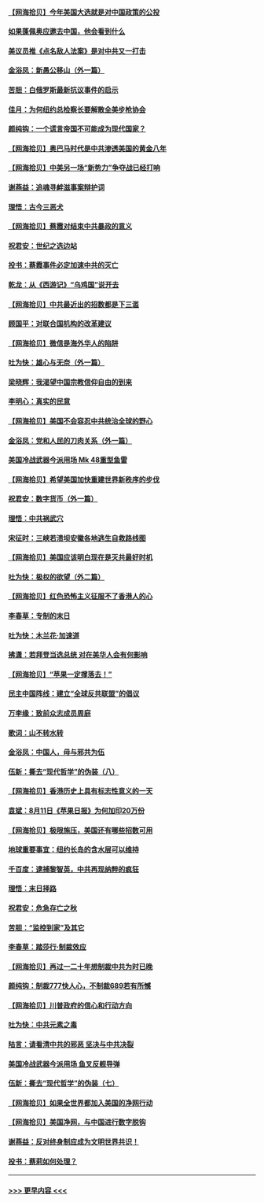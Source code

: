 #### [【网海拾贝】今年美国大选就是对中国政策的公投](../pages/nsc993/n12350973.md?t=08240851) 
#### [如果蓬佩奥应邀去中国，他会看到什么](../pages/nsc993/n12350945.md?t=08240851) 
#### [美议员推《点名敌人法案》是对中共又一打击](../pages/nsc993/n12350765.md?t=08240851) 
#### [金浴凤：新愚公移山（外一篇）](../pages/nsc993/n12350253.md?t=08240851) 
#### [苦胆：白俄罗斯最新抗议事件的启示](../pages/nsc993/n12349989.md?t=08240851) 
#### [佳月：为何纽约总检察长要解散全美步枪协会](../pages/nsc993/n12349939.md?t=08240851) 
#### [颜纯钩：一个谎言帝国不可能成为现代国家？](../pages/nsc993/n12349898.md?t=08240851) 
#### [【网海拾贝】奥巴马时代是中共渗透美国的黄金八年](../pages/nsc993/n12349284.md?t=08240851) 
#### [【网海拾贝】中美另一场“新势力”争夺战已经打响](../pages/nsc993/n12346998.md?t=08240851) 
#### [谢燕益：追魂寻衅滋事案辩护词](../pages/nsc993/n12346892.md?t=08240851) 
#### [理悟：古今三恶犬](../pages/nsc993/n12345190.md?t=08240851) 
#### [【网海拾贝】蔡霞对结束中共暴政的意义](../pages/nsc993/n12344263.md?t=08240851) 
#### [祝君安：世纪之选边站](../pages/nsc993/n12342382.md?t=08240851) 
#### [投书：蔡霞事件必定加速中共的灭亡](../pages/nsc993/n12341881.md?t=08240851) 
#### [乾龙：从《西游记》“乌鸡国”说开去](../pages/nsc993/n12341690.md?t=08240851) 
#### [【网海拾贝】中共最近出的招数都是下三滥](../pages/nsc993/n12341593.md?t=08240851) 
#### [顾国平：对联合国机构的改革建议](../pages/nsc993/n12339928.md?t=08240851) 
#### [【网海拾贝】微信是海外华人的陷阱](../pages/nsc993/n12338868.md?t=08240851) 
#### [吐为快：雄心与无奈（外一篇）](../pages/nsc993/n12338132.md?t=08240851) 
#### [梁晓辉：我渴望中国宗教信仰自由的到来](../pages/nsc993/n12336657.md?t=08240851) 
#### [李明心：真实的民意](../pages/nsc993/n12336089.md?t=08240851) 
#### [【网海拾贝】美国不会容忍中共统治全球的野心](../pages/nsc993/n12336063.md?t=08240851) 
#### [金浴凤：党和人民的刀肉关系（外一篇）](../pages/nsc993/n12335834.md?t=08240851) 
#### [美国冷战武器今派用场 Mk 48重型鱼雷](../pages/nsc993/n12335354.md?t=08240851) 
#### [【网海拾贝】希望美国加快重建世界新秩序的步伐](../pages/nsc993/n12334224.md?t=08240851) 
#### [祝君安：数字货币（外一篇）](../pages/nsc993/n12334186.md?t=08240851) 
#### [理悟：中共祸武穴](../pages/nsc993/n12333962.md?t=08240851) 
#### [宋征时：三峡若溃坝安徽各地逃生自救路线图](../pages/nsc993/n12332450.md?t=08240851) 
#### [【网海拾贝】美国应该明白现在是灭共最好时机](../pages/nsc993/n12332313.md?t=08240851) 
#### [吐为快：极权的欲望（外二篇）](../pages/nsc993/n12332089.md?t=08240851) 
#### [【网海拾贝】红色恐怖主义征服不了香港人的心](../pages/nsc993/n12329296.md?t=08240851) 
#### [李春草：专制的末日](../pages/nsc993/n12329079.md?t=08240851) 
#### [吐为快：木兰花‧加速道](../pages/nsc993/n12327366.md?t=08240851) 
#### [拂潇：若拜登当选总统 对在美华人会有何影响](../pages/nsc993/n12295996.md?t=08240851) 
#### [【网海拾贝】“苹果一定撑落去！”](../pages/nsc993/n12326784.md?t=08240851) 
#### [民主中国阵线：建立“全球反共联盟”的倡议](../pages/nsc993/n12324177.md?t=08240851) 
#### [万李缘：致前众志成员周庭](../pages/nsc993/n12324635.md?t=08240851) 
#### [歌词：山不转水转](../pages/nsc993/n12324599.md?t=08240851) 
#### [金浴凤：中国人，毋与邪共为伍](../pages/nsc993/n12324257.md?t=08240851) 
#### [伍新：撕去“现代哲学”的伪装（八）](../pages/nsc993/n12324188.md?t=08240851) 
#### [【网海拾贝】香港历史上具有标志性意义的一天](../pages/nsc993/n12324021.md?t=08240851) 
#### [袁斌：8月11日《苹果日报》为何加印20万份](../pages/nsc993/n12323955.md?t=08240851) 
#### [【网海拾贝】极限施压，美国还有哪些招数可用](../pages/nsc993/n12322512.md?t=08240851) 
#### [地球重要事宜：纽约长岛的含水层可以维持](../pages/nsc993/n12321844.md?t=08240851) 
#### [千百度：逮捕黎智英，中共再现纳粹的疯狂](../pages/nsc993/n12321777.md?t=08240851) 
#### [理悟：末日择路](../pages/nsc993/n12320812.md?t=08240851) 
#### [祝君安：危急存亡之秋](../pages/nsc993/n12320795.md?t=08240851) 
#### [苦胆：“监控到家”及其它](../pages/nsc993/n12320751.md?t=08240851) 
#### [李春草：踏莎行·制裁效应](../pages/nsc993/n12318290.md?t=08240851) 
#### [【网海拾贝】再过一二十年想制裁中共为时已晚](../pages/nsc993/n12318195.md?t=08240851) 
#### [颜纯钩：制裁777快人心，不制裁689若有所憾](../pages/nsc993/n12316912.md?t=08240851) 
#### [【网海拾贝】川普政府的信心和行动方向](../pages/nsc993/n12316673.md?t=08240851) 
#### [吐为快：中共元素之毒](../pages/nsc993/n12316547.md?t=08240851) 
#### [陆言：请看清中共的邪恶 坚决与中共决裂](../pages/nsc993/n12315784.md?t=08240851) 
#### [美国冷战武器今派用场 鱼叉反舰导弹](../pages/nsc993/n12316258.md?t=08240851) 
#### [伍新：撕去“现代哲学”的伪装（七）](../pages/nsc993/n12315846.md?t=08240851) 
#### [【网海拾贝】如果全世界都加入美国的净网行动](../pages/nsc993/n12315588.md?t=08240851) 
#### [【网海拾贝】美国净网，与中国进行数字脱钩](../pages/nsc993/n12312813.md?t=08240851) 
#### [谢燕益：反对终身制应成为文明世界共识！](../pages/nsc993/n12310465.md?t=08240851) 
#### [投书：蔡莉如何处理？](../pages/nsc993/n12310224.md?t=08240851) 

----
#### [ >>> 更早内容 <<< ](../indexes/nsc993-earlier.md)
